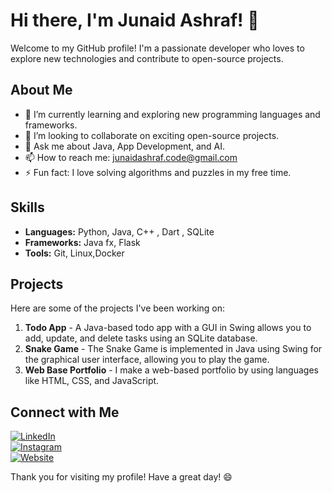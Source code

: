 # Hi there, I'm Junaid Ashraf! 👋

Welcome to my GitHub profile! I'm a passionate developer who loves to explore new technologies and contribute to open-source projects.

## About Me

- 🌱 I’m currently learning and exploring new programming languages and frameworks.
- 👯 I’m looking to collaborate on exciting open-source projects.
- 💬 Ask me about Java, App Development, and AI.
- 📫 How to reach me: junaidashraf.code@gmail.com
- ⚡ Fun fact: I love solving algorithms and puzzles in my free time.

## Skills

- **Languages:** Python, Java, C++ , Dart , SQLite
- **Frameworks:** Java fx, Flask  
- **Tools:** Git, Linux,Docker

## Projects

Here are some of the projects I've been working on:

1. **Todo App** - A Java-based todo app with a GUI in Swing allows you to add, update, and delete tasks using an SQLite database.
2. **Snake Game** - The Snake Game is implemented in Java using Swing for the graphical user interface, allowing you to play the game.
3. **Web Base Portfolio** - I make a web-based portfolio by using languages like HTML, CSS, and JavaScript.

## Connect with Me

[![LinkedIn](https://img.shields.io/badge/-LinkedIn-0A66C2?style=flat&logo=linkedin)](https://www.linkedin.com/in/YOUR_LINKEDIN_PROFILE)  
[![Instagram](https://img.shields.io/badge/-Instagram-E4405F?style=flat&logo=instagram)](https://www.instagram.com/YOUR_INSTAGRAM_PROFILE)  
[![Website](https://img.shields.io/badge/-Website-FF9900?style=flat&logo=google-chrome)](https://YOUR_WEBSITE_URL)  



Thank you for visiting my profile! Have a great day! 😄
